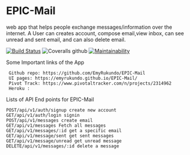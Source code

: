 # EPIC-Mail
 web app that helps people exchange messages/information over the internet. A User can creates account, compose email,view inbox, can see unread and sent email, and can also delete email.

 [![Build Status](https://travis-ci.org/EmyRukundo/EPIC-Mail.svg?branch=develop)](https://travis-ci.org/EmyRukundo/EPIC-Mail)  ![Coveralls github](https://img.shields.io/coveralls/github/EmyRukundo/EPIC-Mail.svg?style=popout)  [![Maintainability](https://api.codeclimate.com/v1/badges/430aae199b238ec60664/maintainability)](https://codeclimate.com/github/EmyRukundo/EPIC-Mail/maintainability)

Some Important links of the App 

     Github repo: https://github.com/EmyRukundo/EPIC-Mail
     UI pages: https://emyrukundo.github.io/EPIC-Mail/
     Pivot Track: https://www.pivotaltracker.com/n/projects/2314962
     Heroku :


Lists of API End points for EPIC-Mail

    
    POST/api/v1/auth/signup create new account
    GET/api/v1/auth/login signin
    POST/api/v1/messages create email
    GET/api/v1/messages Fetch all messages
    GET/api/v1/messages/:id get a specific email
    GET/api/v1/message/sent get sent messages
    GET/api/v1/message/unread get unread message
    DELETE/api/v1/messages/:id delete a message
